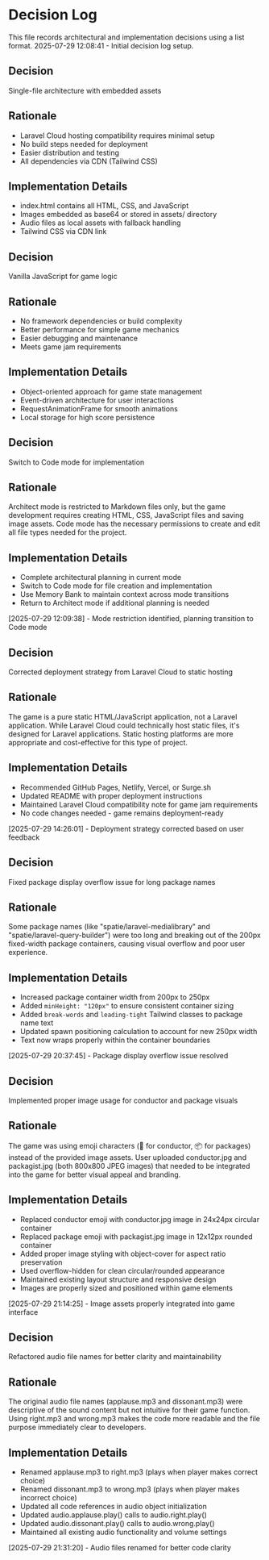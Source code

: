 # Decision Log

This file records architectural and implementation decisions using a list format.
2025-07-29 12:08:41 - Initial decision log setup.

## Decision

Single-file architecture with embedded assets

## Rationale

- Laravel Cloud hosting compatibility requires minimal setup
- No build steps needed for deployment
- Easier distribution and testing
- All dependencies via CDN (Tailwind CSS)

## Implementation Details

- index.html contains all HTML, CSS, and JavaScript
- Images embedded as base64 or stored in assets/ directory
- Audio files as local assets with fallback handling
- Tailwind CSS via CDN link

## Decision

Vanilla JavaScript for game logic

## Rationale

- No framework dependencies or build complexity
- Better performance for simple game mechanics
- Easier debugging and maintenance
- Meets game jam requirements

## Implementation Details

- Object-oriented approach for game state management
- Event-driven architecture for user interactions
- RequestAnimationFrame for smooth animations
- Local storage for high score persistence

## Decision

Switch to Code mode for implementation

## Rationale

Architect mode is restricted to Markdown files only, but the game development requires creating HTML, CSS, JavaScript files and saving image assets. Code mode has the necessary permissions to create and edit all file types needed for the project.

## Implementation Details

- Complete architectural planning in current mode
- Switch to Code mode for file creation and implementation
- Use Memory Bank to maintain context across mode transitions
- Return to Architect mode if additional planning is needed

[2025-07-29 12:09:38] - Mode restriction identified, planning transition to Code mode

## Decision

Corrected deployment strategy from Laravel Cloud to static hosting

## Rationale

The game is a pure static HTML/JavaScript application, not a Laravel application. While Laravel Cloud could technically host static files, it's designed for Laravel applications. Static hosting platforms are more appropriate and cost-effective for this type of project.

## Implementation Details

- Recommended GitHub Pages, Netlify, Vercel, or Surge.sh
- Updated README with proper deployment instructions
- Maintained Laravel Cloud compatibility note for game jam requirements
- No code changes needed - game remains deployment-ready

[2025-07-29 14:26:01] - Deployment strategy corrected based on user feedback

## Decision

Fixed package display overflow issue for long package names

## Rationale

Some package names (like "spatie/laravel-medialibrary" and "spatie/laravel-query-builder") were too long and breaking out of the 200px fixed-width package containers, causing visual overflow and poor user experience.

## Implementation Details

- Increased package container width from 200px to 250px
- Added `minHeight: "120px"` to ensure consistent container sizing
- Added `break-words` and `leading-tight` Tailwind classes to package name text
- Updated spawn positioning calculation to account for new 250px width
- Text now wraps properly within the container boundaries

[2025-07-29 20:37:45] - Package display overflow issue resolved

## Decision

Implemented proper image usage for conductor and package visuals

## Rationale

The game was using emoji characters (🎼 for conductor, 📦 for packages) instead of the provided image assets. User uploaded conductor.jpg and packagist.jpg (both 800x800 JPEG images) that needed to be integrated into the game for better visual appeal and branding.

## Implementation Details

- Replaced conductor emoji with conductor.jpg image in 24x24px circular container
- Replaced package emoji with packagist.jpg image in 12x12px rounded container
- Added proper image styling with object-cover for aspect ratio preservation
- Used overflow-hidden for clean circular/rounded appearance
- Maintained existing layout structure and responsive design
- Images are properly sized and positioned within game elements

[2025-07-29 21:14:25] - Image assets properly integrated into game interface

## Decision

Refactored audio file names for better clarity and maintainability

## Rationale

The original audio file names (applause.mp3 and dissonant.mp3) were descriptive of the sound content but not intuitive for their game function. Using right.mp3 and wrong.mp3 makes the code more readable and the file purpose immediately clear to developers.

## Implementation Details

- Renamed applause.mp3 to right.mp3 (plays when player makes correct choice)
- Renamed dissonant.mp3 to wrong.mp3 (plays when player makes incorrect choice)
- Updated all code references in audio object initialization
- Updated audio.applause.play() calls to audio.right.play()
- Updated audio.dissonant.play() calls to audio.wrong.play()
- Maintained all existing audio functionality and volume settings

[2025-07-29 21:31:20] - Audio files renamed for better code clarity
